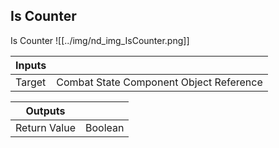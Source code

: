 ## Is Counter
Is Counter
![[../img/nd_img_IsCounter.png]]

|Inputs||
|--|--|
| Target | Combat State Component Object Reference |

|Outputs||
|--|--|
| Return Value | Boolean |
